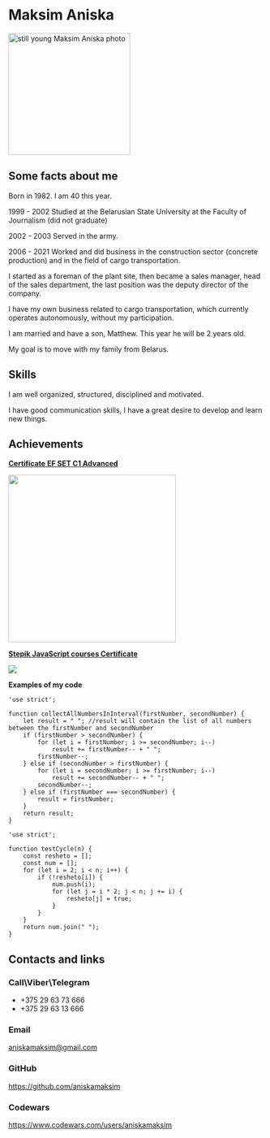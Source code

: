 # Maksim Aniska
<img src = "https://avatars.githubusercontent.com/u/106627293?v=4" width = "240" height = "240" alt = "still young Maksim Aniska photo" />

## Some facts about me
Born in 1982. I am 40 this year.

1999 - 2002 Studied at the Belarusian State University at the Faculty of Journalism (did not graduate)

2002 - 2003 Served in the army.

2006 - 2021 Worked and did business in the construction sector (concrete production) and in the field of cargo transportation.

I started as a foreman of the plant site, then became a sales manager, head of the sales department, the last position was the deputy director of the company.

I have my own business related to cargo transportation, which currently operates autonomously, without my participation.

I am married and have a son, Matthew. This year he will be 2 years old.

My goal is to move with my family from Belarus.

## Skills

I am well organized, structured, disciplined and motivated.

I have good communication skills, I have a great desire to develop and learn new things.


## Achievements


<a href = "https://www.efset.org/cert/reYjvv">**Certificate EF SET C1 Advanced**</a>


<img src = "https://ibeton.by/wp-content/uploads/EFSET_MaksimAniska.png" href = "https://www.efset.org/cert/reYjvv" width = "330" height = "330" float = "left">


<a href = "https://stepik.org/certificate/756e53216330284945e45bdf3ec116229277adf0.pdf">**Stepik JavaScript courses Certificate**</a>


<img src = "https://stepik.org/certificate/756e53216330284945e45bdf3ec116229277adf0.png?resolution=small" float = "left">


**Examples of my code**
```
'use strict';

function collectAllNumbersInInterval(firstNumber, secondNumber) {
    let result = " "; //result will contain the list of all numbers between the firstNumber and secondNumber
    if (firstNumber > secondNumber) {
        for (let i = firstNumber; i >= secondNumber; i--)
            result += firstNumber-- + " ";
        firstNumber--;
    } else if (secondNumber > firstNumber) {
        for (let i = secondNumber; i >= firstNumber; i--)
            result += secondNumber-- + " ";
        secondNumber--;
    } else if (firstNumber === secondNumber) {
        result = firstNumber;
    }
    return result;
}
```

```
'use strict';

function testCycle(n) {
    const resheto = [];
    const num = [];
    for (let i = 2; i < n; i++) {
        if (!resheto[i]) {
            num.push(i);
            for (let j = i * 2; j < n; j += i) {
                resheto[j] = true;
            }
        }
    }
    return num.join(" ");
}
```

## Contacts and links
### Call\Viber\Telegram
* +375 29 63 73 666
* +375 29 63 13 666
### Email
aniskamaksim@gmail.com
### GitHub
https://github.com/aniskamaksim
### Codewars
https://www.codewars.com/users/aniskamaksim